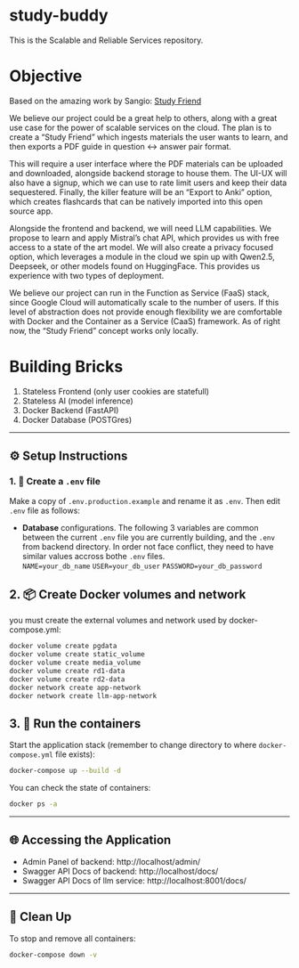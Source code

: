 # study-buddy

This is the Scalable and Reliable Services repository.

# Objective

Based on the amazing work by Sangio:
[Study Friend](https://github.com/sangioai/study-friend)

We believe our project could be a great help to others, along with a great use case for the power of scalable services on the cloud. The plan is to create a “Study Friend” which ingests materials the user wants to learn, and then exports a PDF guide in question <-> answer pair format.

This will require a user interface where the PDF materials can be uploaded and downloaded, alongside backend storage to house them. The UI-UX will also have a signup, which we can use to rate limit users and keep their data sequestered. Finally, the killer feature will be an “Export to Anki” option, which creates flashcards that can be natively imported into this open source app.

Alongside the frontend and backend, we will need LLM capabilities. We propose to learn and apply Mistral’s chat API, which provides us with free access to a state of the art model. We will also create a privacy focused option, which leverages a module in the cloud we spin up with Qwen2.5, Deepseek, or other models found on HuggingFace. This provides us experience with two types of deployment.

We believe our project can run in the Function as Service (FaaS) stack, since Google Cloud will automatically scale to the number of users. If this level of abstraction does not provide enough flexibility we are comfortable with Docker and the Container as a Service (CaaS) framework. As of right now, the “Study Friend” concept works only locally.

# Building Bricks

1. Stateless Frontend (only user cookies are statefull)
2. Stateless AI (model inference)
3. Docker Backend (FastAPI)
4. Docker Database (POSTGres)

---

## ⚙️ Setup Instructions

### 1. 🔐 Create a `.env` file

Make a copy of `.env.production.example` and rename it as `.env`. Then edit `.env` file as follows:

- **Database** configurations. The following 3 variables are common between the current `.env` file you are currently building, and the `.env` from backend directory. In order not face conflict, they need to have similar values accross bothe `.env` files.  
  `NAME=your_db_name`
  `USER=your_db_user`
  `PASSWORD=your_db_password`

## 2. 📦 Create Docker volumes and network

you must create the external volumes and network used by docker-compose.yml:

```bash
docker volume create pgdata
docker volume create static_volume
docker volume create media_volume
docker volume create rd1-data
docker volume create rd2-data
docker network create app-network
docker network create llm-app-network
```

## 3. 🚀 Run the containers

Start the application stack (remember to change directory to where `docker-compose.yml` file exists):

```bash
docker-compose up --build -d
```

You can check the state of containers:

```bash
docker ps -a
```

---

## 🌐 Accessing the Application

- Admin Panel of backend: http://localhost/admin/
- Swagger API Docs of backend: http://localhost/docs/
- Swagger API Docs of llm service: http://localhost:8001/docs/

---

## 🧹 Clean Up

To stop and remove all containers:

```bash
docker-compose down -v
```
